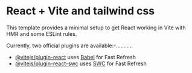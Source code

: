 # React + Vite  and tailwind css

This template provides a minimal setup to get React working in Vite with HMR and some ESLint rules.

Currently, two official plugins are available:-...........

- [@vitejs/plugin-react](https://github.com/vitejs/vite-plugin-react/blob/main/packages/plugin-react/README.md) uses [Babel](https://babeljs.io/) for Fast Refresh
- [@vitejs/plugin-react-swc](https://github.com/vitejs/vite-plugin-react-swc) uses [SWC](https://swc.rs/) for Fast Refresh
